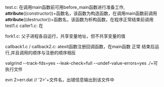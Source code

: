 test.c: 在调用main函数前可用before_main函数进行准备工作, __attribute__((constructor))+函数名，该函数为构造函数，在调用main函数前调用
														 __attribute__((destructor))+函数名，该函数为析构函数，在程序正常结束前调用
test1.c
caller1.c: 在


fork1.c: 父子进程各自运行，共享变量地址，但不共享变量的值



callback1.c / callback2.c: 
	atexit函数注册回调函数，在main函数 正常 结束后运行,并且调用的顺序与注册的顺序相反


valgrind --track-fds=yes --leak-check=full --undef-value-errors=yes ./+可执行文件

evn 2>err.dat		// '2>'+文件名，出错信息输出到该文件中
